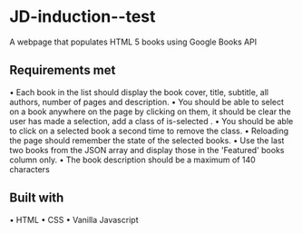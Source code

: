 # JD-induction--test

  A webpage that populates HTML 5 books using Google Books API 
  
  
 ## Requirements met
  
• Each book in the list should display the book cover, title, subtitle, all
authors, number of pages and description.
• You should be able to select on a book anywhere on the page by
clicking on them, it should be clear the user has made a selection, add
a class of is-selected .
• You should be able to click on a selected book a second time to
remove the class.
• Reloading the page should remember the state of the selected books.
• Use the last two books from the JSON array and display those in the
'Featured' books column only.
• The book description should be a maximum of 140 characters
  
##  Built with
 
• HTML
• CSS
• Vanilla Javascript
 
